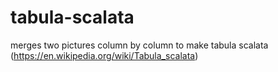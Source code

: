 # tabula-scalata
merges two pictures column by column to make tabula scalata (https://en.wikipedia.org/wiki/Tabula_scalata)
